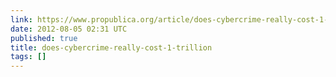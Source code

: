 ```yaml
---
link: https://www.propublica.org/article/does-cybercrime-really-cost-1-trillion
date: 2012-08-05 02:31 UTC
published: true
title: does-cybercrime-really-cost-1-trillion
tags: []
---
```




